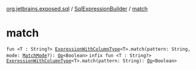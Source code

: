 [org.jetbrains.exposed.sql](../index.md) / [SqlExpressionBuilder](index.md) / [match](.)

# match

`fun <T : String?> `[`ExpressionWithColumnType`](../-expression-with-column-type/index.md)`<T>.match(pattern: String, mode: `[`MatchMode`](../../org.jetbrains.exposed.sql.vendors/-function-provider/-match-mode/index.md)`?): `[`Op`](../-op/index.md)`<Boolean>`
`infix fun <T : String?> `[`ExpressionWithColumnType`](../-expression-with-column-type/index.md)`<T>.match(pattern: String): `[`Op`](../-op/index.md)`<Boolean>`